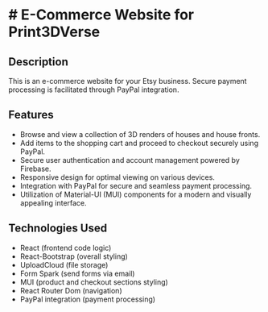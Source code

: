 # # E-Commerce Website for Print3DVerse

## Description

This is an e-commerce website for your Etsy business. Secure payment processing is facilitated through PayPal integration.

## Features

- Browse and view a collection of 3D renders of houses and house fronts.
- Add items to the shopping cart and proceed to checkout securely using PayPal.
- Secure user authentication and account management powered by Firebase.
- Responsive design for optimal viewing on various devices.
- Integration with PayPal for secure and seamless payment processing.
- Utilization of Material-UI (MUI) components for a modern and visually appealing interface.

## Technologies Used

- React (frontend code logic)
- React-Bootstrap (overall styling)
- UploadCloud (file storage)
- Form Spark (send forms via email)
- MUI (product and checkout sections styling)
- React Router Dom (navigation)
- PayPal integration (payment processing)
